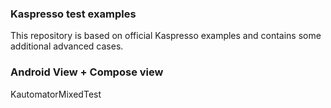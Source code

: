 ### Kaspresso test examples

This repository is based on official Kaspresso examples and contains some additional advanced cases.

### Android View + Compose view
KautomatorMixedTest